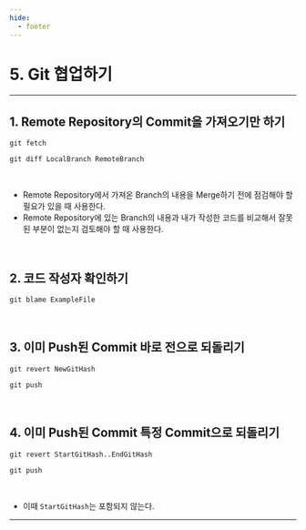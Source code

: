 ```yaml
---
hide:
  - footer
---
```


# 5. Git 협업하기

---

## 1. Remote Repository의 Commit을 가져오기만 하기

```shell
git fetch
```

```shell
git diff LocalBranch RemoteBranch
```

<br/>

- Remote Repository에서 가져온 Branch의 내용을 Merge하기 전에 점검해야 할 필요가 있을 때 사용한다.
- Remote Repository에 있는 Branch의 내용과 내가 작성한 코드를 비교해서 잘못된 부분이 없는지 검토해야 할 때 사용한다.

<br/>

## 2. 코드 작성자 확인하기

```shell
git blame ExampleFile
```

<br/>

## 3. 이미 Push된 Commit 바로 전으로 되돌리기

```shell
git revert NewGitHash
```

```shell
git push
```

<br/>

## 4. 이미 Push된 Commit 특정 Commit으로 되돌리기

```shell
git revert StartGitHash..EndGitHash
```

```shell
git push
```

<br/>

- 이때 `StartGitHash`는 포함되지 않는다.

---
